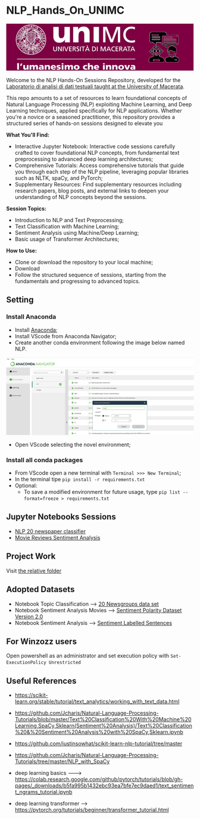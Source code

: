 # NLP_Hands_On_UNIMC
<p align="center">
  <img src="docs\logonlp.png" width="600" />
</p>


Welcome to the NLP Hands-On Sessions Repository, developed for the [Laboratorio di analisi di dati testuali taught at the University of Macerata](https://docenti.unimc.it/marina.paolanti/courses/2023/28788).

This repo amounts to a set of resources to learn foundational concepts of Natural Language Processing (NLP) exploiting Machine Learning, and Deep Learning techniques, applied specifically for NLP applications. Whether you're a novice or a seasoned practitioner, this repository provides a structured series of hands-on sessions designed to elevate you


**What You'll Find:**

* Interactive Jupyter Notebook: Interactive code sessions carefully crafted to cover foundational NLP concepts, from fundamental text preprocessing to advanced deep learning architectures;
* Comprehensive Tutorials: Access comprehensive tutorials that guide you through each step of the NLP pipeline, leveraging popular libraries such as NLTK, spaCy, and PyTorch;
* Supplementary Resources: Find supplementary resources including research papers, blog posts, and external links to deepen your understanding of NLP concepts beyond the sessions.


**Session Topics:**

* Introduction to NLP and Text Preprocessing;
* Text Classification with Machine Learning;
* Sentiment Analysis using Machine/Deep Learning;
* Basic usage of Transformer Architectures;

**How to Use:**

* Clone or download the repository to your local machine;
* Download
* Follow the structured sequence of sessions, starting from the fundamentals and progressing to advanced topics.

## Setting 

### Install Anaconda

* Install [Anaconda](https://www.anaconda.com/download/success);  
* Install VScode from Anaconda Navigator;
* Create another conda environment following the image below named NLP.

<p align="center">
  <img src="docs\anaconda_navigator.png" width="600" />
</p>

* Open VScode selecting the novel environment;

### Install all conda packages

* From VScode open a new terminal with ``` Terminal >>> New Terminal ```;  
* In the terminal tipe ```pip install -r requirements.txt```
* Optional:
  * To save a modified environment for future usage, type ```pip list --format=freeze > requirements.txt```

## Jupyter Notebooks Sessions

* [NLP 20 newspaper classifier](exercise_1\News_Classifier_Sklearn.ipynb)
* [Movie Reviews Sentiment Analysis](exercise_2\sentiment_scklearn\01-Sentiment-Analysis_sklearn.ipynb)


## Project Work

Visit [the relative folder](project_work)


## Adopted Datasets

* Notebook Topic Classification --> [20 Newsgroups data set](http://qwone.com/~jason/20Newsgroups/)
* Notebook Sentiment Analysis Movies --> [Sentiment Polarity Dataset Version 2.0](https://www.nltk.org/nltk_data/#:~:text=Sentiment%20Polarity%20Dataset%20Version%202.0%20%5B%20download%20%7C%20source%20%5D%0Aid%3A%20movie_reviews%3B%20size%3A%204004848%3B%20author%3A%20Bo%20Pang%20and%20Lillian%20Lee%3B%20copyright%3A%20Copyright%20(C)%202004%20Bo%20Pang%20and%20Lillian%20Lee%3B%20license%3A%20Creative%20Commons%20Attribution%204.0%20International)
* Notebook Sentiment Analysis --> [Sentiment Labelled Sentences](https://archive.ics.uci.edu/dataset/331/sentiment+labelled+sentences)




## For Winzozz users
Open powershell as an administrator and set execution policy with ```Set-ExecutionPolicy Unrestricted```


## Useful References
* https://scikit-learn.org/stable/tutorial/text_analytics/working_with_text_data.html

* https://github.com/Jcharis/Natural-Language-Processing-Tutorials/blob/master/Text%20Classification%20With%20Machine%20Learning,SpaCy,Sklearn(Sentiment%20Analysis)/Text%20Classification%20&%20Sentiment%20Analysis%20with%20SpaCy,Sklearn.ipynb

* https://github.com/justinsowhat/scikit-learn-nlp-tutorial/tree/master

* https://github.com/Jcharis/Natural-Language-Processing-Tutorials/tree/master/NLP_with_SpaCy

* deep learning basics ---> https://colab.research.google.com/github/pytorch/tutorials/blob/gh-pages/_downloads/b5fa995b1432ebc93ea7bfe7ec9daed1/text_sentiment_ngrams_tutorial.ipynb

* deep learning transformer --> https://pytorch.org/tutorials/beginner/transformer_tutorial.html